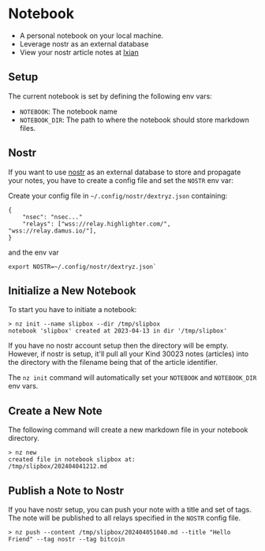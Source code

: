 # Notebook

- A personal notebook on your local machine.
- Leverage nostr as an external database
- View your nostr article notes at [Ixian](https://ixian.me)

## Setup

The current notebook is set by defining the following env vars:

- `NOTEBOOK`: The notebook name
- `NOTEBOOK_DIR`: The path to where the notebook should store markdown files.

## Nostr

If you want to use [nostr](www.nostr.com) as an external database to store and propagate your notes,
you have to create a config file and set the `NOSTR` env var:

Create your config file in `~/.config/nostr/dextryz.json` containing:
```
{
    "nsec": "nsec..."
    "relays": ["wss://relay.highlighter.com/", "wss://relay.damus.io/"],
}
```
and the env var
```shell
export NOSTR=~/.config/nostr/dextryz.json`
```

## Initialize a New Notebook

To start you have to initiate a notebook:

```shell
> nz init --name slipbox --dir /tmp/slipbox
notebook 'slipbox' created at 2023-04-13 in dir '/tmp/slipbox'
```

If you have no nostr account setup then the directory will be empty. However, if nostr is setup, it'll pull all your Kind 30023 notes (articles) into the directory with the filename being that of the article identifier.

The `nz init` command will automatically set your `NOTEBOOK` and `NOTEBOOK_DIR` env vars.

## Create a New Note

The following command will create a new markdown file in your notebook directory.

```shell
> nz new
created file in notebook slipbox at:
/tmp/slipbox/202404041212.md
```

## Publish a Note to Nostr

If you have nostr setup, you can push your note with a title and set of tags. The note will be published to all relays specified in the `NOSTR` config file.

```shell
> nz push --content /tmp/slipbox/202404051040.md --title "Hello Friend" --tag nostr --tag bitcoin
```
